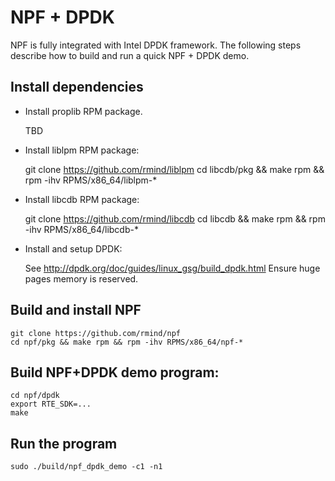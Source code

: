 # NPF + DPDK

NPF is fully integrated with Intel DPDK framework.  The following steps
describe how to build and run a quick NPF + DPDK demo.

## Install dependencies

- Install proplib RPM package.

	TBD

- Install liblpm RPM package:

	git clone https://github.com/rmind/liblpm
	cd libcdb/pkg && make rpm && rpm -ihv RPMS/x86_64/liblpm-*

- Install libcdb RPM package:

	git clone https://github.com/rmind/libcdb
	cd libcdb && make rpm && rpm -ihv RPMS/x86_64/libcdb-*

- Install and setup DPDK:

	See http://dpdk.org/doc/guides/linux_gsg/build_dpdk.html
	Ensure huge pages memory is reserved.

## Build and install NPF

	git clone https://github.com/rmind/npf
	cd npf/pkg && make rpm && rpm -ihv RPMS/x86_64/npf-*

## Build NPF+DPDK demo program:

	cd npf/dpdk
	export RTE_SDK=...
	make

## Run the program

	sudo ./build/npf_dpdk_demo -c1 -n1
